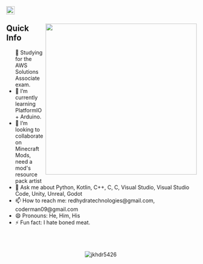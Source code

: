 
<a href="https://www.reddit.com/user/jkhdr5426">
  <img align="left" alt="jkhdr5426 Reddit" width="22px" src="https://www.reddit.com/favicon.ico"/>
</a>

</br>

<div>
  <img width="400px" align="right" src="https://user-images.githubusercontent.com/85592265/209687162-ae19bdd1-7723-444f-a721-c56477b01c25.jpg" />

  <h2>Quick Info</h2>
  <ul>
    <li🔭 I’m currently working on [Developing Safe and Efficient Self-Driving Vehicles’ Operation through Sensor Data](https://github.com/ISEF-7/project_v3)
    <li>🧐 Studying for the AWS Solutions Associate exam.</li>
    <li>🌱 I’m currently learning PlatformIO + Arduino.
    <li>👯 I’m looking to collaborate on Minecraft Mods, need a mod's resource pack artist
    <li>💬 Ask me about Python, Kotlin, C++, C, C, Visual Studio, Visual Studio Code, Unity, Unreal, Godot
    <li>📫 How to reach me: redhydratechnologies@gmail.com, coderman09@gmail.com
    <li> 😄 Pronouns: He, Him, His
    <li>⚡ Fun fact: I hate boned meat.
  </ul>
</div>

</br>
</br>

<p align="center"> <img src="https://github-readme-stats.vercel.app/api?username=jkhdr5426&show_icons=true&theme=great-gatsby" alt="jkhdr5426" />

<img width="0" src="https://visitor-badge.glitch.me/badge?page_id=jkhdr5426.jkhdr5426" />
